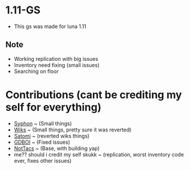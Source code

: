 # 1.11-GS

- This gs was made for luna 1.11

## Note
- Working replication with big issues
- Inventory need fixing (small issues)
- Searching on floor

# Contributions (cant be crediting my self for everything)
- [Syphon](https://github.com/Syphonfr) ~ (Small things)
- [Wiks](https://github.com/wiktorwiktor11) ~ (Small things, pretty sure it was reverted)
- [Satomi](https://github.com/strawberries00) ~ (reverted wiks things)
- [GDBOI](https://github.com/GDBOI101) ~ (Fixed issues)
- [NotTacs](https://github.com/NotTacs) ~ (Base, with building yap)
- me?? should i credit my self skukk ~ (replication, worst inventory code ever, fixes other issues)

